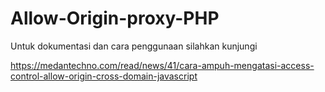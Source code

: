 # Allow-Origin-proxy-PHP

Untuk dokumentasi dan cara penggunaan silahkan kunjungi 

https://medantechno.com/read/news/41/cara-ampuh-mengatasi-access-control-allow-origin-cross-domain-javascript
